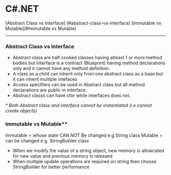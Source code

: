 # C#.NET

[Abstract Class vs Interface] (#abstract-class-vs-interface)
[Immutable vs Mutable](#Immutable vs Mutable)


---------------------------------------------------------------------------------------
### Abstract Class vs Interface
* Abstract class are half cooked classes having atleast 1 or more method bodies but Interface is a contract (Blueprint) having method declarations only and it cannot have any method definition.
* A class as a child can inherit only from one abstract class as a base but it can inherit multiple intefaces
* Access specifiers can be used in Abstract class but all method declarations are public in interface.
* Abstract classs can have ctor while interfaces does not.
  
_* Both Abstract class and interface cannot be instantiated (i.e cannot create objects)_

### Immutable vs Mutable**
Immutable = whose state CAN NOT Be changed e.g String class
Mutable = can be changed e.g. StringBuilder class

* When we modify the value of a string object, new memory is allowcated for new value and previous memory is released
* When multiple update operations are required on string then choose StringBuilder for better performance


